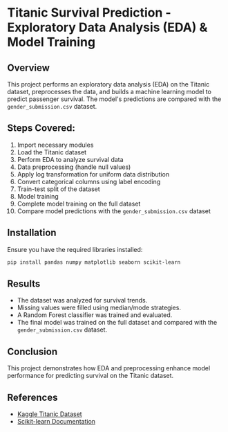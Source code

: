 # Titanic Survival Prediction - Exploratory Data Analysis (EDA) & Model Training

## Overview
This project performs an exploratory data analysis (EDA) on the Titanic dataset, preprocesses the data, and builds a machine learning model to predict passenger survival. The model's predictions are compared with the `gender_submission.csv` dataset.

## Steps Covered:
1. Import necessary modules
2. Load the Titanic dataset
3. Perform EDA to analyze survival data
4. Data preprocessing (handle null values)
5. Apply log transformation for uniform data distribution
6. Convert categorical columns using label encoding
7. Train-test split of the dataset
8. Model training
9. Complete model training on the full dataset
10. Compare model predictions with the `gender_submission.csv` dataset

## Installation
Ensure you have the required libraries installed:

```bash
pip install pandas numpy matplotlib seaborn scikit-learn
```


## Results
- The dataset was analyzed for survival trends.
- Missing values were filled using median/mode strategies.
- A Random Forest classifier was trained and evaluated.
- The final model was trained on the full dataset and compared with the `gender_submission.csv` dataset.

## Conclusion
This project demonstrates how EDA and preprocessing enhance model performance for predicting survival on the Titanic dataset.

## References
- [Kaggle Titanic Dataset](https://www.kaggle.com/c/titanic)
- [Scikit-learn Documentation](https://scikit-learn.org/)
